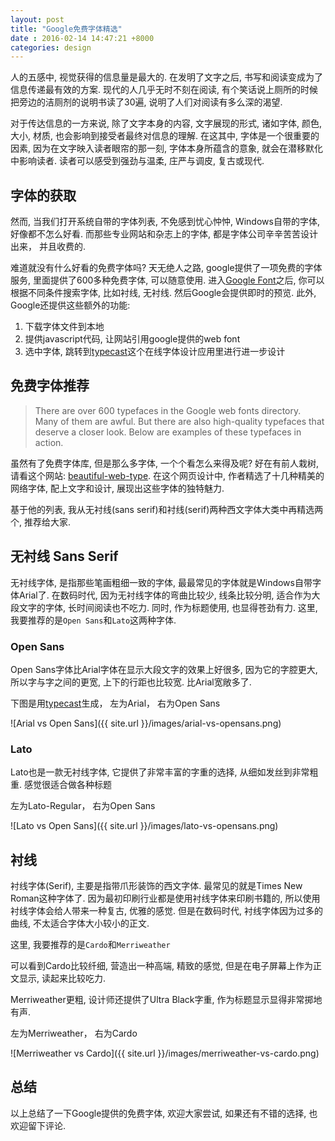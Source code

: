 ```yaml
---
layout: post
title: "Google免费字体精选"
date : 2016-02-14 14:47:21 +8000
categories: design
---
```



人的五感中, 视觉获得的信息量是最大的. 在发明了文字之后, 书写和阅读变成为了信息传递最有效的方案. 现代的人几乎无时不刻在阅读, 有个笑话说上厕所的时候把旁边的洁厕剂的说明书读了30遍, 说明了人们对阅读有多么深的渴望. 

对于传达信息的一方来说, 除了文字本身的内容, 文字展现的形式, 诸如字体, 颜色, 大小, 材质, 也会影响到接受者最终对信息的理解. 在这其中, 字体是一个很重要的因素, 因为在文字映入读者眼帘的那一刻, 字体本身所蕴含的意象, 就会在潜移默化中影响读者. 读者可以感受到强劲与温柔, 庄严与调皮, 复古或现代. 

## 字体的获取 ##
然而, 当我们打开系统自带的字体列表, 不免感到忧心忡忡, Windows自带的字体, 好像都不怎么好看. 而那些专业网站和杂志上的字体, 都是字体公司辛辛苦苦设计出来， 并且收费的. 

难道就没有什么好看的免费字体吗? 天无绝人之路, google提供了一项免费的字体服务, 里面提供了600多种免费字体, 可以随意使用. 进入[Google Font](https://www.google.com/fonts)之后, 你可以根据不同条件搜索字体, 比如衬线, 无衬线. 然后Google会提供即时的预览. 此外, Google还提供这些额外的功能:

1. 下载字体文件到本地
2. 提供javascript代码, 让网站引用google提供的web font
3. 选中字体, 跳转到[typecast](www.typecast.com)这个在线字体设计应用里进行进一步设计 

## 免费字体推荐 ##
>There are over 600 typefaces in the Google web fonts directory. Many of them are awful. But there are also high-quality typefaces that deserve a closer look. Below are examples of these typefaces in action.

虽然有了免费字体库, 但是那么多字体, 一个个看怎么来得及呢? 好在有前人栽树, 请看这个网站: [beautiful-web-type](http://hellohappy.org/beautiful-web-type/). 在这个网页设计中, 作者精选了十几种精美的网络字体, 配上文字和设计, 展现出这些字体的独特魅力. 

基于他的列表, 我从无衬线(sans serif)和衬线(serif)两种西文字体大类中再精选两个, 推荐给大家.

## 无衬线 Sans Serif ##
无衬线字体, 是指那些笔画粗细一致的字体, 最最常见的字体就是Windows自带字体Arial了. 在数码时代, 因为无衬线字体的弯曲比较少, 线条比较分明, 适合作为大段文字的字体, 长时间阅读也不吃力. 同时, 作为标题使用, 也显得苍劲有力. 这里, 我要推荐的是`Open Sans`和`Lato`这两种字体. 

### Open Sans ###
Open Sans字体比Arial字体在显示大段文字的效果上好很多, 因为它的字腔更大, 所以字与字之间的更宽, 上下的行距也比较宽. 比Arial宽敞多了. 

下图是用[typecast](www.typecast.com)生成， 左为Arial， 右为Open Sans

![Arial vs Open Sans]({{ site.url }}/images/arial-vs-opensans.png)

### Lato ###

Lato也是一款无衬线字体, 它提供了非常丰富的字重的选择, 从细如发丝到非常粗重. 感觉很适合做各种标题

左为Lato-Regular， 右为Open Sans

![Lato vs Open Sans]({{ site.url }}/images/lato-vs-opensans.png)

## 衬线 ##
衬线字体(Serif), 主要是指带爪形装饰的西文字体. 最常见的就是Times New Roman这种字体了. 因为最初印刷行业都是使用衬线字体来印刷书籍的, 所以使用衬线字体会给人带来一种复古, 优雅的感觉. 但是在数码时代, 衬线字体因为过多的曲线, 不太适合字体大小较小的正文. 

这里, 我要推荐的是`Cardo`和`Merriweather`

可以看到Cardo比较纤细, 营造出一种高端, 精致的感觉, 但是在电子屏幕上作为正文显示, 读起来比较吃力. 

Merriweather更粗, 设计师还提供了Ultra Black字重, 作为标题显示显得非常掷地有声.

左为Merriweather， 右为Cardo

![Merriweather vs Cardo]({{ site.url }}/images/merriweather-vs-cardo.png)

## 总结 ##

以上总结了一下Google提供的免费字体, 欢迎大家尝试, 如果还有不错的选择, 也欢迎留下评论. 




